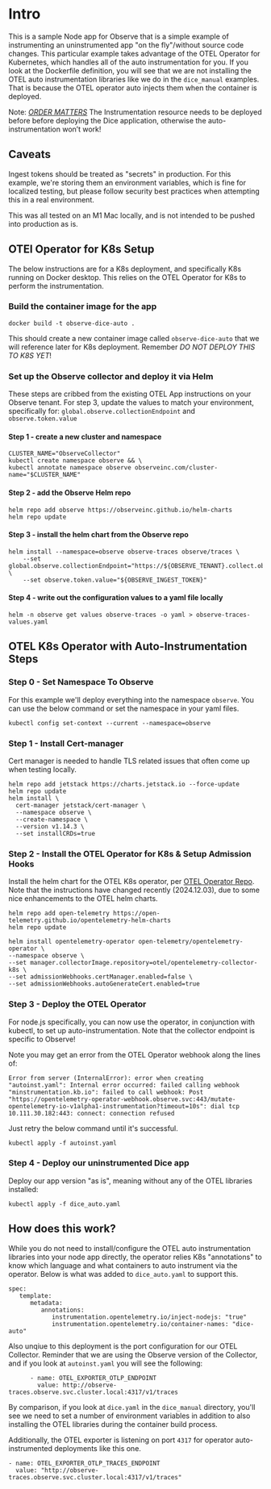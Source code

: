 # Intro

This is a sample Node app for Observe that is a simple example of instrumenting an uninstrumented app "on the fly"/without source code changes. This particular example takes advantage of the OTEL Operator for Kubernetes, which handles all of the auto instrumentation for you. If you look at the Dockerfile definition, you will see that we are not installing the OTEL auto instrumentation libraries like we do in the `dice_manual` examples. That is because the OTEL operator auto injects them when the container is deployed.

Note: [*ORDER MATTERS*](https://opentelemetry.io/docs/kubernetes/operator/automatic/#were-the-resources-deployed-in-the-right-order) The Instrumentation resource needs to be deployed before before deploying the Dice application, otherwise the auto-instrumentation won’t work!

## Caveats

Ingest tokens should be treated as "secrets" in production. For this example, we're storing them an environment variables, which is fine for localized testing, but please follow security best practices when attempting this in a real environment. 

This was all tested on an M1 Mac locally, and is not intended to be pushed into production as is.


## OTEl Operator for K8s Setup

The below instructions are for a K8s deployment, and specifically K8s running on Docker desktop. This relies on the OTEL Operator for K8s to perform the instrumentation.


### Build the container image for the app

`docker build -t observe-dice-auto .`

This should create a new container image called `observe-dice-auto` that we will reference later for K8s deployment. Remember *DO NOT DEPLOY THIS TO K8S YET*!


### Set up the Observe collector and deploy it via Helm

These steps are cribbed from the existing OTEL App instructions on your Observe tenant. For step 3, update the values to match your environment, specifically for:
`global.observe.collectionEndpoint` and
`observe.token.value`

#### Step 1 - create a new cluster and namespace
```
CLUSTER_NAME="ObserveCollector"
kubectl create namespace observe && \
kubectl annotate namespace observe observeinc.com/cluster-name="$CLUSTER_NAME"
```

#### Step 2 - add the Observe Helm repo

```
helm repo add observe https://observeinc.github.io/helm-charts
helm repo update
```

#### Step 3 - install the helm chart from the Observe repo

```
helm install --namespace=observe observe-traces observe/traces \
	--set global.observe.collectionEndpoint="https://${OBSERVE_TENANT}.collect.observeinc.com/" \
	--set observe.token.value="${OBSERVE_INGEST_TOKEN}"
```

#### Step 4 - write out the configuration values to a yaml file locally
```
helm -n observe get values observe-traces -o yaml > observe-traces-values.yaml
```



## OTEL K8s Operator with Auto-Instrumentation Steps

### Step 0 - Set Namespace To Observe
For this example we'll deploy everything into the namespace `observe`. You can use the below command or set the namespace in your yaml files.

```
kubectl config set-context --current --namespace=observe
```

### Step 1 - Install Cert-manager

Cert manager is needed to handle TLS related issues that often come up when testing locally.

```
helm repo add jetstack https://charts.jetstack.io --force-update
helm repo update
helm install \
  cert-manager jetstack/cert-manager \
  --namespace observe \
  --create-namespace \
  --version v1.14.3 \
  --set installCRDs=true
```



### Step 2  - Install the OTEL Operator for K8s & Setup Admission Hooks

Install the helm chart for the OTEL K8s operator, per [OTEL Operator Repo](https://github.com/open-telemetry/opentelemetry-helm-charts/tree/main/charts/opentelemetry-operator#opentelemetry-operator-helm-chart). Note that the instructions have changed recently (2024.12.03), due to some nice enhancements to the OTEL helm charts.


```
helm repo add open-telemetry https://open-telemetry.github.io/opentelemetry-helm-charts
helm repo update
```


```
helm install opentelemetry-operator open-telemetry/opentelemetry-operator \
--namespace observe \
--set manager.collectorImage.repository=otel/opentelemetry-collector-k8s \
--set admissionWebhooks.certManager.enabled=false \
--set admissionWebhooks.autoGenerateCert.enabled=true
```


### Step 3 - Deploy the OTEL Operator
For node.js specifically, you can now use the operator, in conjunction with kubectl, to set up auto-instrumentation. Note that the collector endpoint is specific to Observe!

Note you may get an error from the OTEL Operator webhook along the lines of:

`Error from server (InternalError): error when creating "autoinst.yaml": Internal error occurred: failed calling webhook "minstrumentation.kb.io": failed to call webhook: Post "https://opentelemetry-operator-webhook.observe.svc:443/mutate-opentelemetry-io-v1alpha1-instrumentation?timeout=10s": dial tcp 10.111.30.182:443: connect: connection refused`

Just retry the below command until it's successful.

```
kubectl apply -f autoinst.yaml
```


### Step 4 - Deploy our uninstrumented Dice app

Deploy our app version "as is", meaning without any of the OTEL libraries installed:

```
kubectl apply -f dice_auto.yaml
```



## How does this work?

While you do not need to install/configure the OTEL auto instrumentation libraries into your node app directly, the operator relies K8s "annotations" to know which language and what containers to auto instrument via the operator. Below is what was added to `dice_auto.yaml` to support this.

```
spec:
   template:
      metadata:
         annotations:
            instrumentation.opentelemetry.io/inject-nodejs: "true"
            instrumentation.opentelemetry.io/container-names: "dice-auto"
```

Also unqiue to this deployment is the port configuration for our OTEL Collector. Reminder that we are using the Observe version of the Collector, and if you look at `autoinst.yaml` you will see the following:

```
      - name: OTEL_EXPORTER_OTLP_ENDPOINT
        value: http://observe-traces.observe.svc.cluster.local:4317/v1/traces
```

By comparison, if you look at `dice.yaml` in the `dice_manual` directory, you'll see we need to set a number of environment variables in addition to also installing the OTEL libraries during the container build process. 

Additionally, the OTEL exporter is listening on port `4317` for operator auto-instrumented deployments like this one.

```
- name: OTEL_EXPORTER_OTLP_TRACES_ENDPOINT
  value: "http://observe-traces.observe.svc.cluster.local:4317/v1/traces"
```








